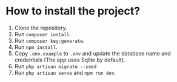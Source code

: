 # How to install the project?

1. Clone the repository.
2. Run ```composer install```.
3. Run ```composer key:generate```.
4. Run ```npm install```.
5. Copy ```.env.example``` to ```.env``` and update the database name and credentials (The app uses Sqlite by default).
6. Run ```php artisan migrate --seed```
7. Run ```php artisan serve``` and ```npm run dev```.